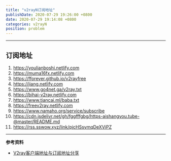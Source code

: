 ```yaml
---
title: "v2rayN订阅地址"
publishDate: 2020-07-29 19:26:00 +0800
date: 2020-07-29 19:14:08 +0800
categories: v2rayN
position: problem
---
```



---

<div id="toc"></div>

## 订阅地址

1. https://youlianboshi.netlify.com
2. https://muma16fx.netlify.com
3. https://fforever.github.io/v2rayfree
4. https://jiang.netlify.com
5. https://www.go4net.ga/v2ray.txt
6. https://bihai-v2ray.netlify.com
7. https://www.tiancai.ml/baba.txt
8. https://freev2ray.netlify.com
9. https://www.namaho.org/service/subscribe
10. https://cdn.jsdelivr.net/gh/fggfffgbg/https-aishangyou.tube-@master/README.md
11. https://rss.sswow.xyz/link/pjcHSsymqDeXViPZ

---

**参考资料**

- [V2ray客户端地址与订阅地址分享](https://too.pub/v2raydy.html)